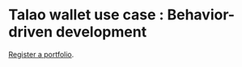 # Talao wallet use case : Behavior-driven development


[Register a portfolio](https://duckduckgo.com).
